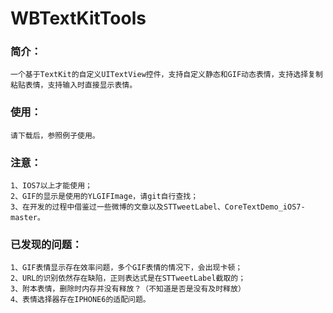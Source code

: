 WBTextKitTools
==============
###  简介：
	一个基于TextKit的自定义UITextView控件，支持自定义静态和GIF动态表情，支持选择复制粘贴表情，支持输入时直接显示表情。

###  使用：
	请下载后，参照例子使用。

###  注意：
	1、IOS7以上才能使用；
	2、GIF的显示是使用的YLGIFImage，请git自行查找；
	3、在开发的过程中借鉴过一些微博的文章以及STTweetLabel、CoreTextDemo_iOS7-master。
	
###  已发现的问题：
	1、GIF表情显示存在效率问题，多个GIF表情的情况下，会出现卡顿；
	2、URL的识别依然存在缺陷，正则表达式是在STTweetLabel截取的；
	3、附本表情，删除时内存并没有释放？（不知道是否是没有及时释放）
	4、表情选择器存在IPHONE6的适配问题。
